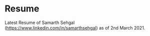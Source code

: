 # Resume

Latest Resume of Samarth Sehgal (https://www.linkedin.com/in/samarthsehgal) as of 2nd March 2021.
